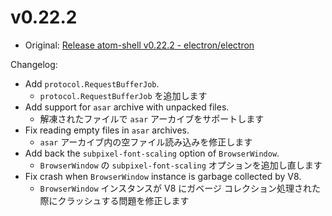# v0.22.2

* Original: [Release atom-shell v0.22.2 - electron/electron](https://github.com/electron/electron/releases/tag/v0.22.2)

Changelog:

- Add `protocol.RequestBufferJob`.
  - `protocol.RequestBufferJob` を追加します
- Add support for `asar` archive with unpacked files.
  - 解凍されたファイルで `asar` アーカイブをサポートします
- Fix reading empty files in `asar` archives.
  - `asar` アーカイブ内の空ファイル読み込みを修正します
- Add back the `subpixel-font-scaling` option of `BrowserWindow`.
  - `BrowserWindow` の `subpixel-font-scaling` オプションを追加し直します
- Fix crash when `BrowserWindow` instance is garbage collected by V8.
  - `BrowserWindow` インスタンスが V8 にガベージ コレクション処理された際にクラッシュする問題を修正します
